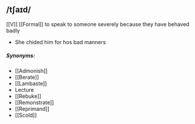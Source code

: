 ## /tʃaɪd/ 
[[V]] [[Formal]]
to speak to someone severely because they have behaved badly

- She chided him for hos bad manners

##### Synonyms:
- [[Admonish]]
- [[Berate]]
- [[Lambaste]]
- Lecture
- [[Rebuke]]
- [[Remonstrate]]
- [[Reprimand]]
- [[Scold]]
